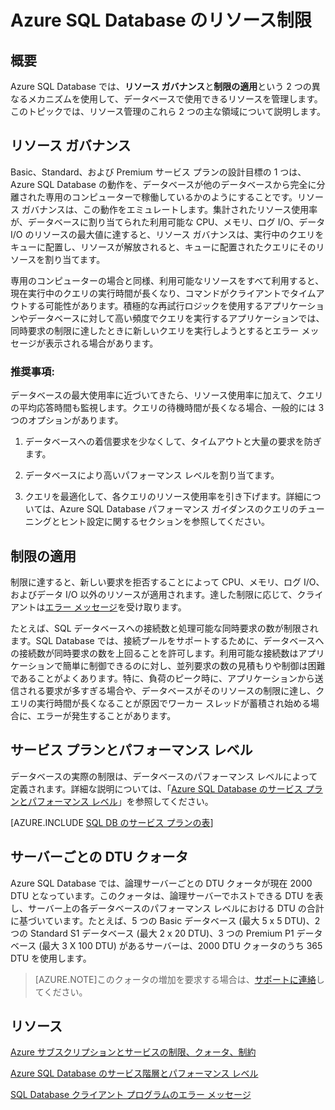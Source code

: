 <properties
	pageTitle="Azure SQL Database のリソース制限"
	description="このページでは、Azure SQL Database に対するいくつかの一般的なリソース制限について説明します。"
	services="sql-database"
	documentationCenter="na"
	authors="rothja"
	manager="jeffreyg"
	editor="monicar" />


<tags
	ms.service="sql-database"
	ms.devlang="na"
	ms.topic="article"
	ms.tgt_pltfrm="na"
	ms.workload="data-management"
	ms.date="08/28/2015"
	ms.author="jroth" />


# Azure SQL Database のリソース制限

## 概要

Azure SQL Database では、**リソース ガバナンス**と**制限の適用**という 2 つの異なるメカニズムを使用して、データベースで使用できるリソースを管理します。このトピックでは、リソース管理のこれら 2 つの主な領域について説明します。

## リソース ガバナンス
Basic、Standard、および Premium サービス プランの設計目標の 1 つは、Azure SQL Database の動作を、データベースが他のデータベースから完全に分離された専用のコンピューターで稼働しているかのようにすることです。リソース ガバナンスは、この動作をエミュレートします。集計されたリソース使用率が、データベースに割り当てられた利用可能な CPU、メモリ、ログ I/O、データ I/O のリソースの最大値に達すると、リソース ガバナンスは、実行中のクエリをキューに配置し、リソースが解放されると、キューに配置されたクエリにそのリソースを割り当てます。

専用のコンピューターの場合と同様、利用可能なリソースをすべて利用すると、現在実行中のクエリの実行時間が長くなり、コマンドがクライアントでタイムアウトする可能性があります。積極的な再試行ロジックを使用するアプリケーションやデータベースに対して高い頻度でクエリを実行するアプリケーションでは、同時要求の制限に達したときに新しいクエリを実行しようとするとエラー メッセージが表示される場合があります。

### 推奨事項:
データベースの最大使用率に近づいてきたら、リソース使用率に加えて、クエリの平均応答時間も監視します。クエリの待機時間が長くなる場合、一般的には 3 つのオプションがあります。

1.	データベースへの着信要求を少なくして、タイムアウトと大量の要求を防ぎます。

2.	データベースにより高いパフォーマンス レベルを割り当てます。

3.	クエリを最適化して、各クエリのリソース使用率を引き下げます。詳細については、Azure SQL Database パフォーマンス ガイダンスのクエリのチューニングとヒント設定に関するセクションを参照してください。

## 制限の適用
制限に達すると、新しい要求を拒否することによって CPU、メモリ、ログ I/O、およびデータ I/O 以外のリソースが適用されます。達した制限に応じて、クライアントは[エラー メッセージ](sql-database-develop-error-messages.md)を受け取ります。

たとえば、SQL データベースへの接続数と処理可能な同時要求の数が制限されます。SQL Database では、接続プールをサポートするために、データベースへの接続数が同時要求の数を上回ることを許可します。利用可能な接続数はアプリケーションで簡単に制御できるのに対し、並列要求の数の見積もりや制御は困難であることがよくあります。特に、負荷のピーク時に、アプリケーションから送信される要求が多すぎる場合や、データベースがそのリソースの制限に達し、クエリの実行時間が長くなることが原因でワーカー スレッドが蓄積され始める場合に、エラーが発生することがあります。

## サービス プランとパフォーマンス レベル

データベースの実際の制限は、データベースのパフォーマンス レベルによって定義されます。詳細な説明については、「[Azure SQL Database のサービス プランとパフォーマンス レベル](https://msdn.microsoft.com/library/azure/dn741336.aspx)」を参照してください。

[AZURE.INCLUDE [SQL DB のサービス プランの表](../../includes/sql-database-service-tiers-table.md)]

## サーバーごとの DTU クォータ

Azure SQL Database では、論理サーバーごとの DTU クォータが現在 2000 DTU となっています。このクォータは、論理サーバーでホストできる DTU を表し、サーバー上の各データベースのパフォーマンス レベルにおける DTU の合計に基づいています。たとえば、5 つの Basic データベース (最大 5 x 5 DTU)、2 つの Standard S1 データベース (最大 2 x 20 DTU)、3 つの Premium P1 データベース (最大 3 X 100 DTU) があるサーバーは、2000 DTU クォータのうち 365 DTU を使用します。

>[AZURE.NOTE]このクォータの増加を要求する場合は、[サポートに連絡](http://azure.microsoft.com/blog/2014/06/04/azure-limits-quotas-increase-requests/)してください。

## リソース

[Azure サブスクリプションとサービスの制限、クォータ、制約](../azure-subscription-service-limits.md)

[Azure SQL Database のサービス階層とパフォーマンス レベル](https://msdn.microsoft.com/library/azure/dn741336.aspx)

[SQL Database クライアント プログラムのエラー メッセージ](sql-database-develop-error-messages.md)

<!---HONumber=Sept15_HO2-->
